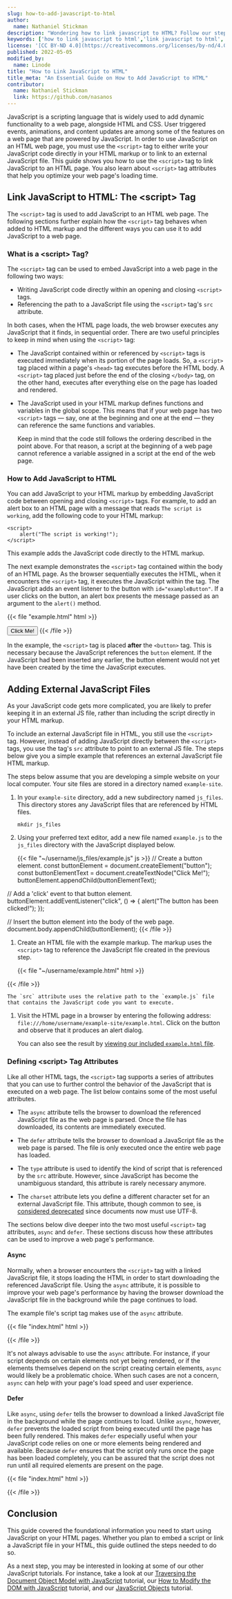 ```yaml
---
slug: how-to-add-javascript-to-html
author:
  name: Nathaniel Stickman
description: "Wondering how to link javascript to HTML? Follow our step-by-step instructions, including examples, plus tips on how to add external javascript files."
keywords: ['how to link javascript to html','link javascript to html','add javascript to html']
license: '[CC BY-ND 4.0](https://creativecommons.org/licenses/by-nd/4.0)'
published: 2022-05-05
modified_by:
  name: Linode
title: "How to Link JavaScript to HTML"
title_meta: "An Essential Guide on How to Add JavaScript to HTML"
contributor:
  name: Nathaniel Stickman
  link: https://github.com/nasanos
---
```


JavaScript is a scripting language that is widely used to add dynamic functionality to a web page, alongside HTML and CSS. User triggered events, animations, and content updates are among some of the features on a web page that are powered by JavaScript. In order to use JavaScript on an HTML web page, you must use the `<script>` tag to either write your JavaScript code directly in your HTML markup or to link to an external JavaScript file. This guide shows you how to use the `<script>` tag to link JavaScript to an HTML page. You also learn about `<script>` tag attributes that help you optimize your web page's loading time.

## Link JavaScript to HTML: The \<script\> Tag

The `<script>` tag is used to add JavaScript to an HTML web page. The following sections further explain how the `<script>` tag behaves when added to HTML markup and the different ways you can use it to add JavaScript to a web page.

### What is a \<script\> Tag?

The `<script>` tag can be used to embed JavaScript into a web page in the following two ways:

- Writing JavaScript code directly within an opening and closing `<script>` tags.
- Referencing the path to a JavaScript file using the `<script>` tag's `src` attribute.

In both cases, when the HTML page loads, the web browser executes any JavaScript that it finds, in sequential order. There are two useful principles to keep in mind when using the `<script>` tag:

- The JavaScript contained within or referenced by `<script>` tags is executed immediately when its portion of the page loads. So, a `<script>` tag placed within a page's `<head>` tag executes before the HTML body. A `<script>` tag placed just before the end of the closing `</body>` tag, on the other hand, executes after everything else on the page has loaded and rendered.

- The JavaScript used in your HTML markup defines functions and variables in the global scope. This means that if your web page has two `<script>` tags — say, one at the beginning and one at the end — they can reference the same functions and variables.

    Keep in mind that the code still follows the ordering described in the point above. For that reason, a script at the beginning of a web page cannot reference a variable assigned in a script at the end of the web page.

### How to Add JavaScript to HTML

You can add JavaScript to your HTML markup by embedding JavaScript code between opening and closing `<script>` tags. For example, to add an alert box to an HTML page with a message that reads `The script is working`, add the following code to your HTML markup:

    <script>
        alert("The script is working!");
    </script>

This example adds the JavaScript code directly to the HTML markup.

The next example demonstrates the `<script>` tag contained within the body of an HTML page. As the browser sequentially executes the HTML, when it encounters the `<script>` tag, it executes the JavaScript within the tag. The JavaScript adds an event listener to the button with `id="exampleButton"`. If a user clicks on the button, an alert box presents the message passed as an argument to the `alert()` method.

{{< file "example.html" html >}}
<!doctype html>
<html lang="en">
  <head>
    <title>Example Web Page with JavaScript</title>
  </head>
  <body>
    <button id="exampleButton">Click Me!</button>
    <script>
        exampleButtonElement = document.getElementById("exampleButton");
        exampleButtonElement.addEventListener("onclick", () => {
            alert("The button has been clicked!");
        }
    </script>
  </body>
</html>
{{< /file >}}

In the example, the `<script>` tag is placed **after** the `<button>` tag. This is necessary because the JavaScript references the `button` element. If the JavaScript had been inserted any earlier, the button element would not yet have been created by the time the JavaScript executes.

## Adding External JavaScript Files

As your JavaScript code gets more complicated, you are likely to prefer keeping it in an external JS file, rather than including the script directly in your HTML markup.

To include an external JavaScript file in HTML, you still use the `<script>` tag. However, instead of adding JavaScript directly between the `<script>` tags, you use the tag's `src` attribute to point to an external JS file. The steps below give you a simple example that references an external JavaScript file HTML markup.

The steps below assume that you are developing a simple website on your local computer. Your site files are stored in a directory named `example-site`.

1.  In your `example-site` directory, add a new subdirectory named `js_files`. This directory stores any JavaScript files that are referenced by HTML files.

        mkdir js_files

1. Using your preferred text editor, add a new file named `example.js` to the `js_files` directory with the JavaScript displayed below.

    {{< file "~/username/js_files/example.js" js >}}
// Create a button element.
const buttonElement = document.createElement("button");
const buttonElementText = document.createTextNode("Click Me!");
buttonElement.appendChild(buttonElementText);

// Add a 'click' event to that button element.
buttonElement.addEventListener("click", () => {
    alert("The button has been clicked!");
});

// Insert the button element into the body of the web page.
document.body.appendChild(buttonElement);
    {{< /file >}}

1. Create an HTML file with the example markup. The markup uses the `<script>` tag to reference the JavaScript file created in the previous step.

    {{< file "~/username/example.html" html >}}
<!doctype html>
<html lang="en">
  <head>
    <title>Example Web Page with JavaScript</title>
  </head>
  <body>
    <script src="js_files/example.js"></script>
  </body>
</html>
    {{< /file >}}

    The `src` attribute uses the relative path to the `example.js` file that contains the JavaScript code you want to execute.

1. Visit the HTML page in a browser by entering the following address: `file:///home/username/example-site/example.html`. Click on the button and observe that it produces an alert dialog.

    You can also see the result by [viewing our included `example.html` file](example.html).

### Defining \<script\> Tag Attributes

Like all other HTML tags, the `<script>` tag supports a series of attributes that you can use to further control the behavior of the JavaScript that is executed on a web page. The list below contains some of the most useful attributes.

- The `async` attribute tells the browser to download the referenced JavaScript file as the web page is parsed. Once the file has downloaded, its contents are immediately executed.

- The `defer` attribute tells the browser to download a JavaScript file as the web page is parsed. The file is only executed once the entire web page has loaded.

- The `type` attribute is used to identify the kind of script that is referenced by the `src` attribute. However, since JavaScript has become the unambiguous standard, this attribute is rarely necessary anymore.

- The `charset` attribute lets you define a different character set for an external JavaScript file. This attribute, though common to see, is [considered deprecated](https://developer.mozilla.org/en-US/docs/Web/HTML/Element/script#attr-charset) since documents now must use UTF-8.

The sections below dive deeper into the two most useful `<script>` tag attributes, `async` and `defer`. These sections discuss how these attributes can be used to improve a web page's performance.

#### Async

Normally, when a browser encounters the `<script>` tag with a linked JavaScript file, it stops loading the HTML in order to start downloading the referenced JavaScript file. Using the `async` attribute, it is possible to improve your web page's performance by having the browser download the JavaScript file in the background while the page continues to load.

The example file's script tag makes use of the `async` attribute.

{{< file "index.html" html >}}
<!doctype html>
<html lang="en">
  <head>
    <title>Example Web Page with JavaScript</title>
  </head>
  <body>
    <script src="js_files/main.js" async></script>
  </body>
</html>
{{< /file >}}

It's not always advisable to use the `async` attribute. For instance, if your script depends on certain elements not yet being rendered, or if the elements themselves depend on the script creating certain elements, `async` would likely be a problematic choice. When such cases are not a concern, `async` can help with your page's load speed and user experience.

#### Defer

Like `async`, using `defer` tells the browser to download a linked JavaScript file in the background while the page continues to load. Unlike `async`, however, `defer` prevents the loaded script from being executed until the page has been fully rendered. This makes `defer` especially useful when your JavaScript code relies on one or more elements being rendered and available. Because `defer` ensures that the script only runs once the page has been loaded completely, you can be assured that the script does not run until all required elements are present on the page.

{{< file "index.html" html >}}
<!doctype html>
<html lang="en">
  <head>
    <title>Example Web Page with JavaScript</title>
  </head>
  <body>
    <script src="js_files/main.js" defer></script>
  </body>
</html>
{{< /file >}}

## Conclusion

This guide covered the foundational information you need to start using JavaScript on your HTML pages. Whether you plan to embed a script or link a JavaScript file in your HTML, this guide outlined the steps needed to do so.

As a next step, you may be interested in looking at some of our other JavaScript tutorials. For instance, take a look at our [Traversing the Document Object Model with JavaScript](/docs/guides/traversing-the-dom/) tutorial, our [How to Modify the DOM with JavaScript](/docs/guides/javascript-dom-manipulation/) tutorial, and our [JavaScript Objects](/docs/guides/javascript-objects-tutorial/) tutorial.


